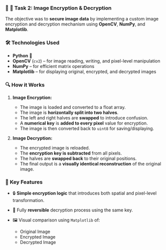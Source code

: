 ### 🔐 **🔹 Task 2: Image Encryption & Decryption**

The objective was to **secure image data** by implementing a custom image encryption and decryption mechanism using **OpenCV**, **NumPy**, and **Matplotlib**.



### 🛠️ **Technologies Used**

* **Python** 🐍
* **OpenCV** (`cv2`) – for image reading, writing, and pixel-level manipulation
* **NumPy** – for efficient matrix operations
* **Matplotlib** – for displaying original, encrypted, and decrypted images



### 🔍 **How it Works**

1. **Image Encryption:**

   * The image is loaded and converted to a float array.
   * The image is **horizontally split into two halves**.
   * The left and right halves are **swapped** to introduce confusion.
   * A **numerical key** is **added to every pixel** value for encryption.
   * The image is then converted back to `uint8` for saving/displaying.

2. **Image Decryption:**

   * The encrypted image is reloaded.
   * The **encryption key is subtracted** from all pixels.
   * The halves are **swapped back** to their original positions.
   * The final output is a **visually identical reconstruction** of the original image.



### 🌟 **Key Features**

* 🔒 **Simple encryption logic** that introduces both spatial and pixel-level transformation.
* 🔁 Fully **reversible** decryption process using the same key.
* 🖼️ Visual comparison using `Matplotlib` of:

  * Original Image
  * Encrypted Image
  * Decrypted Image
